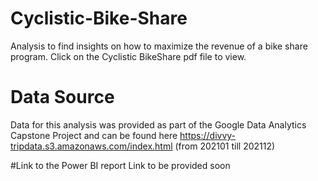 # Cyclistic-Bike-Share
Analysis to find insights on how to maximize the revenue of a bike share program. Click on the Cyclistic BikeShare pdf file to view.

# Data Source
Data for this analysis was provided as part of the Google Data Analytics Capstone Project and can be found here https://divvy-tripdata.s3.amazonaws.com/index.html (from 202101 till 202112)

#Link to the Power BI report
Link to be provided soon
